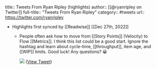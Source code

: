 title:: Tweets From Ryan Ripley (highlights)
author:: [[@ryanripley on Twitter]]
full-title:: "Tweets From Ryan Ripley"
category:: #tweets
url:: https://twitter.com/ryanripley

- Highlights first synced by [[Readwise]] [[Dec 27th, 2022]]
	- People often ask how to move from [[Story Points]] (Velocity) to Flow [[Metrics]]. I think this list could be a good start. Ignore the hashtag and learn about cycle-time, [[throughput]], item age, and [[WIP]] limits. Good luck! Any questions? 😀 
	  
	  ![](https://pbs.twimg.com/media/Fk8mRVxXgAAvJF-.jpg) ([View Tweet](https://twitter.com/ryanripley/status/1607545676342382593))